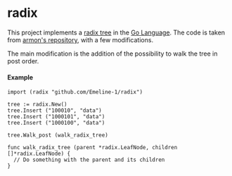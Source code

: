 # radix

This project implements a [radix tree](https://en.wikipedia.org/wiki/Radix_tree) in the [Go Language](https://golang.org). 
The code is taken from [armon's repository](https://github.com/armon/go-radix), with a few modifications. 

The main modification is the addition of the possibility to walk the tree in post order.

#### Example
```
import (radix "github.com/Emeline-1/radix")

tree := radix.New()
tree.Insert ("100010", "data")
tree.Insert ("1000101", "data")
tree.Insert ("1000100", "data")

tree.Walk_post (walk_radix_tree)

func walk_radix_tree (parent *radix.LeafNode, children []*radix.LeafNode) {
  // Do something with the parent and its children
}
```
